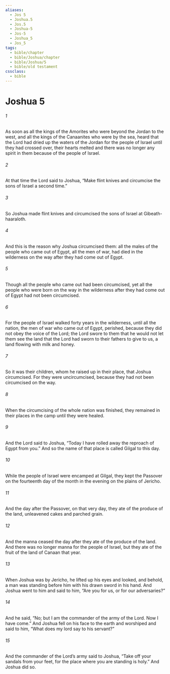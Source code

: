 ```yaml
---
aliases:
  - Jos 5
  - Joshua.5
  - Jos.5
  - Joshua-5
  - Jos-5
  - Joshua_5
  - Jos_5
tags:
  - bible/chapter
  - bible/Joshua/chapter
  - bible/Joshua/5
  - bible/old testament
cssclass:
  - bible
---
```


# Joshua 5

###### 1
As soon as all the kings of the Amorites who were beyond the Jordan to the west, and all the kings of the Canaanites who were by the sea, heard that the Lord had dried up the waters of the Jordan for the people of Israel until they had crossed over, their hearts melted and there was no longer any spirit in them because of the people of Israel.
###### 2
At that time the Lord said to Joshua, “Make flint knives and circumcise the sons of Israel a second time.”
###### 3
So Joshua made flint knives and circumcised the sons of Israel at Gibeath-haaraloth.
###### 4
And this is the reason why Joshua circumcised them: all the males of the people who came out of Egypt, all the men of war, had died in the wilderness on the way after they had come out of Egypt.
###### 5
Though all the people who came out had been circumcised, yet all the people who were born on the way in the wilderness after they had come out of Egypt had not been circumcised.
###### 6
For the people of Israel walked forty years in the wilderness, until all the nation, the men of war who came out of Egypt, perished, because they did not obey the voice of the Lord; the Lord  swore to them that he would not let them see the land that the Lord had sworn to their fathers to give to us, a land flowing with milk and honey.
###### 7
So it was their children, whom he raised up in their place, that Joshua circumcised. For they were uncircumcised, because they had not been circumcised on the way.
###### 8
When the circumcising of the whole nation was finished, they remained in their places in the camp until they were healed.
###### 9
And the Lord said to Joshua, “Today I have rolled away the reproach of Egypt from you.” And so the name of that place is called Gilgal to this day.
###### 10
While the people of Israel were encamped at Gilgal, they kept the Passover on the fourteenth day of the month in the evening on the plains of Jericho.
###### 11
And the day after the Passover, on that very day, they ate of the produce of the land, unleavened cakes and parched grain.
###### 12
And the manna ceased the day after they ate of the produce of the land. And there was no longer manna for the people of Israel, but they ate of the fruit of the land of Canaan that year.
###### 13
When Joshua was by Jericho, he lifted up his eyes and looked, and behold, a man was standing before him with his drawn sword in his hand. And Joshua went to him and said to him, “Are you for us, or for our adversaries?”
###### 14
And he said, “No; but I am the commander of the army of the Lord. Now I have come.” And Joshua fell on his face to the earth and worshiped and said to him, “What does my lord say to his servant?”
###### 15
And the commander of the Lord’s army said to Joshua, “Take off your sandals from your feet, for the place where you are standing is holy.” And Joshua did so.


